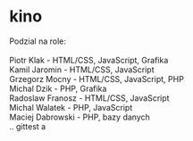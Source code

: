 # kino

Podzial na role:
<br><br>
Piotr Klak - HTML/CSS, JavaScript,  Grafika<br>
Kamil Jaromin - HTML/CSS, JavaScript<br>
Grzegorz Mocny - HTML/CSS, JavaScript, PHP<br>
Michal Dzik - PHP, Grafika<br>
Radoslaw Franosz - HTML/CSS, JavaScript<br>
Michal Walatek - PHP, JavaScript<br>
Maciej Dabrowski - PHP, bazy danych<br>
..
gittest
a
